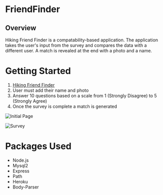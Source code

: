# FriendFinder

## Overview

Hiking Friend Finder is a compatability-based application. The application takes the user's input from the survey and compares the data with a different user. A match is revealed at the end with a photo and a name.

# Getting Started
1. [Hiking Friend Finder](https://hikingfriendfinder.herokuapp.com/)
2. User must add their name and photo
3. Answer 10 questions based on a scale from 1 (Strongly Disagree) to 5 (Strongly Agree)
4. Once the survey is complete a match is generated

![Initial Page](/images/front.png)

![Survey](/images/survey.png)

# Packages Used
- Node.js
- Mysql2
- Express
- Path
- Heroku
- Body-Parser